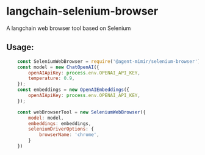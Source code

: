 # langchain-selenium-browser

A langchain web browser tool based on Selenium

## Usage:
```javascript
    const SeleniumWebBrowser = require('@agent-mimir/selenium-browser').SeleniumWebBrowser;
    const model = new ChatOpenAI({
        openAIApiKey: process.env.OPENAI_API_KEY,
        temperature: 0.9,
    });
    const embeddings = new OpenAIEmbeddings({
        openAIApiKey: process.env.OPENAI_API_KEY,
    });

    const webBrowserTool = new SeleniumWebBrowser({
        model: model,
        embeddings: embeddings,
        seleniumDriverOptions: {
            browserName: 'chrome',
        }
    })
```